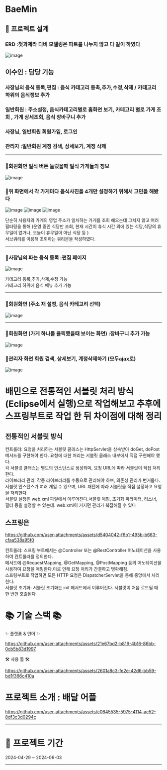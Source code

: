 # BaeMin

## 🧱 프로젝트 설계

### ERD :첫과제라 디비 모델링은 파트를 나누지 않고 다 같이 하였다

![image](https://github.com/user-attachments/assets/711f6907-6aaf-4aae-823e-2f2633f7f30d)

## 이수인 : 담당 기능

### 사장님의 음식 등록,편집 : 음식 카테고리 등촉,추가,수정,삭제 / 카테고리 하위의 음식정보 추가

### 일반회원 : 주소설정, 음식카테고리별로 홈화면 보기, 카테고리 별로 가게 조회 , 가게 상세조회, 음식 장바구니 추가

### 사장님, 일반회원 회원가입, 로그인

### 관리자 :일반회원 계정 검색, 상세보기, 계정 삭제

---

### 🔸회원화면 일식 버튼 눌렀을때 일식 가게들의 정보
![image](https://github.com/user-attachments/assets/4787b3f2-6e55-413b-b9f3-9874fd0f2ff7)

### 🔸위 화면에서 각 가게마다 음식사진을 4개만 설정하기 위해서 고민을 해봤다
![image](https://github.com/user-attachments/assets/de9ce2c0-6086-4c1e-8066-7de0e715f66e)
![image](https://github.com/user-attachments/assets/4ee319f6-b491-4832-980b-3ebb2585498d)
![image](https://github.com/user-attachments/assets/d970ae2f-629e-4aaa-b030-c2953ba15adb)


단순히 사용자와 가게의 영업 주소가 일치하는 가게를 조회 해오는데 그치지 않고 여러 필터링을 통해 (운영 중인 식당만 조회, 현재 시간이 휴식 시간 외에 있는 식당,식당의 휴무일이 없거나, 오늘이 휴무일이 아닌 식당 등 )
<br>
서브쿼리를 이용해 조회하는 쿼리문을 작성하였다.

---

### 🔸사장님의 파는 음식 등록 :편집 페이지
![image](https://github.com/user-attachments/assets/e72cb512-4bcb-4d08-a635-2c300c883267)


카테고리 등록,추가,삭제,수정 가능
<br>
카테고리 하위에 음식 메뉴 추가 가능

---

### 🔸회원화면 (주소 재 설정, 음식 카테고리 선택)

![image](https://github.com/user-attachments/assets/f2d3f416-da7c-4506-a05d-11849ab82fc1)

---

### 🔸회원화면 (가게 하나를 클릭했을때 보이는 화면) :장바구니 추가 가능

![image](https://github.com/user-attachments/assets/f4148ef5-f746-4a8c-b6b4-2d4a08e1a917)


### 🔸관리자 화면 회원 검색, 상세보기, 계정삭제하기 (모두ajax로)
![image](https://github.com/user-attachments/assets/39d366d1-ce3b-41b0-85b1-7893ca29dc98)


# 배민으로 전통적인 서블릿 처리 방식 (Eclipse에서 실행)으로 작업해보고 추후에 스프링부트로 작업 한 뒤 차이점에 대해 정리

## 전통적인 서블릿 방식

컨트롤러: 요청을 처리하는 서블릿 클래스는 HttpServlet을 상속받아 doGet, doPost 메서드를 구현해야 한다. 요청에 대한 처리는 서블릿 클래스 내부에서 직접 구현해야 했다.
<br>
각 서블릿 클래스는 별도의 인스턴스로 생성되며, 요청 URL에 따라 서블릿이 직접 처리한다.
<br>
라이브러리 관리: 각종 라이브러리를 수동으로 관리해야 하며, 의존성 관리가 번거롭다.
<br>
서블릿 인스턴스가 여러 개일 수 있으며, URL 패턴에 따라 서블릿을 직접 설정하고 요청을 처리한다.
<br>
서블릿 설정은 web.xml 파일에서 이루어진다.서블릿 매핑, 초기화 파라미터, 리스너, 필터 등을 설정할 수 있는데. web.xml이 커지면 관리가 복잡해질 수 있다

## 스프링은

https://github.com/user-attachments/assets/d5404042-f6b1-495b-b663-cfaa538a95f0

컨트롤러: 스프링 부트에서는 @Controller 또는 @RestController 어노테이션을 사용하여 컨트롤러를 정의한다.
<br>
메서드에 @RequestMapping, @GetMapping, @PostMapping 등의 어노테이션을 사용하여 요청을 매핑한다.이로 인해 요청 처리가 간결하고 명확해짐.
<br>
스프링부트로 작업하면 모든 HTTP 요청은 DispatcherServlet을 통해 중앙에서 처리한다.
<br>
서블릿 초기화: 서블릿 초기화는 init 메서드에서 이루어진다. 서블릿이 처음 로드될 때 한 번만 호출된다



# 📚 기술 스택 📚

✨ 플랫폼 & 언어 ✨

https://github.com/user-attachments/assets/21e67bd2-b816-4b16-86bb-0cb5b83d1997

🛠 사용 툴 🛠

https://github.com/user-attachments/assets/2601a8c3-fe2e-42d6-bb59-bd1f366c410a

# 프로젝트 소개 : 배달 어플

https://github.com/user-attachments/assets/c0645535-5975-4114-ac52-8df3c3d0294c

---

# 📅 프로젝트 기간

2024-04-29 ~ 2024-06-03

---
